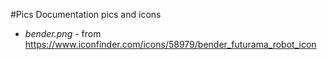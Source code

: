 #Pics
Documentation pics and icons

* *bender.png* - from https://www.iconfinder.com/icons/58979/bender_futurama_robot_icon

